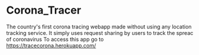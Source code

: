 # Corona_Tracer
The country's first corona tracing webapp made without using any location tracking service.
It simply uses request sharing by users to track the spreac of coronavirus
To access this app go to https://tracecorona.herokuapp.com/
